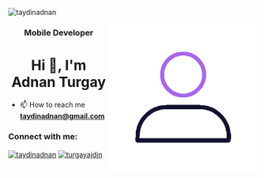 

<p align="left"> <img src="https://komarev.com/ghpvc/?username=taydinadnan&label=Visitors&color=ff0000&style=flat" alt="taydinadnan" /> </p>

<img align="right" width="300" height="300" src="21-avatar-outline.gif">

<h3 align="center">Mobile Developer</h3>
<h1 align="center">Hi 👋, I'm Adnan Turgay</h1>



- 📫 How to reach me **taydinadnan@gmail.com**

<h3 align="left">Connect with me:</h3>
<p align="left">
<a href="https://linkedin.com/in/taydinadnan" target="blank"><img align="center" src="https://raw.githubusercontent.com/rahuldkjain/github-profile-readme-generator/master/src/images/icons/Social/linked-in-alt.svg" alt="taydinadnan" height="30" width="40" /></a>
<a href="https://instagram.com/turgayajdin" target="blank"><img align="center" src="https://raw.githubusercontent.com/rahuldkjain/github-profile-readme-generator/master/src/images/icons/Social/instagram.svg" alt="turgayajdin" height="30" width="40" /></a>
</p>
